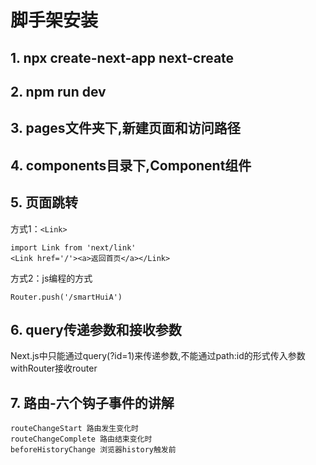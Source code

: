 # 脚手架安装
## 1. npx create-next-app next-create

## 2. npm run dev

## 3. pages文件夹下,新建页面和访问路径

## 4. components目录下,Component组件

## 5. 页面跳转
方式1：`<Link>`  <br>

```
import Link from 'next/link'
<Link href='/'><a>返回首页</a></Link>
```
方式2：js编程的方式 
```
Router.push('/smartHuiA')
```
## 6. query传递参数和接收参数
Next.js中只能通过query(?id=1)来传递参数,不能通过path:id的形式传入参数<br>
withRouter接收router

## 7. 路由-六个钩子事件的讲解
```
routeChangeStart 路由发生变化时
routeChangeComplete 路由结束变化时
beforeHistoryChange 浏览器history触发前
```